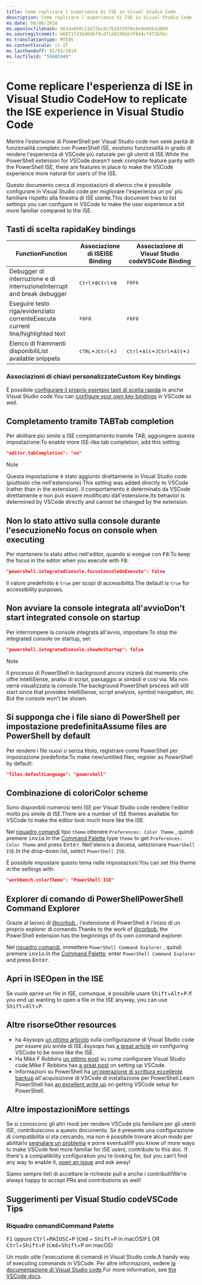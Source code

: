 ```yaml
---
title: Come replicare l'esperienza di ISE in Visual Studio Code
description: Come replicare l'esperienza di ISE in Visual Studio Code
ms.date: 08/06/2018
ms.openlocfilehash: 983da850c13d72bcdc7b2d33970c6e9e06b3d869
ms.sourcegitcommit: b6871f21bd666f9cd71dd336bb3f844cf472b56c
ms.translationtype: MTE95
ms.contentlocale: it-IT
ms.lasthandoff: 02/03/2019
ms.locfileid: "55681949"
---
```

# <a name="how-to-replicate-the-ise-experience-in-visual-studio-code"></a><span data-ttu-id="61ab6-103">Come replicare l'esperienza di ISE in Visual Studio Code</span><span class="sxs-lookup"><span data-stu-id="61ab6-103">How to replicate the ISE experience in Visual Studio Code</span></span>

<span data-ttu-id="61ab6-104">Mentre l'estensione di PowerShell per Visual Studio code non seek parità di funzionalità completo con PowerShell ISE, esistono funzionalità in grado di rendere l'esperienza di VSCode più naturale per gli utenti di ISE.</span><span class="sxs-lookup"><span data-stu-id="61ab6-104">While the PowerShell extension for VSCode doesn't seek complete feature parity with the PowerShell ISE, there are features in place to make the VSCode experience more natural for users of the ISE.</span></span>

<span data-ttu-id="61ab6-105">Questo documento cerca di impostazioni di elenco che è possibile configurare in Visual Studio code per migliorare l'esperienza un po' più familiare rispetto alla finestra di ISE utente.</span><span class="sxs-lookup"><span data-stu-id="61ab6-105">This document tries to list settings you can configure in VSCode to make the user experience a bit more familiar compared to the ISE.</span></span>

## <a name="key-bindings"></a><span data-ttu-id="61ab6-106">Tasti di scelta rapida</span><span class="sxs-lookup"><span data-stu-id="61ab6-106">Key bindings</span></span>

| <span data-ttu-id="61ab6-107">Function</span><span class="sxs-lookup"><span data-stu-id="61ab6-107">Function</span></span>                              | <span data-ttu-id="61ab6-108">Associazione di ISE</span><span class="sxs-lookup"><span data-stu-id="61ab6-108">ISE Binding</span></span>                  | <span data-ttu-id="61ab6-109">Associazione di Visual Studio code</span><span class="sxs-lookup"><span data-stu-id="61ab6-109">VSCode Binding</span></span>                              |
| ----------------                      | -----------                  | --------------                              |
| <span data-ttu-id="61ab6-110">Debugger di interruzione e di interruzione</span><span class="sxs-lookup"><span data-stu-id="61ab6-110">Interrupt and break debugger</span></span>          | <span data-ttu-id="61ab6-111"><kbd>Ctrl</kbd>+<kbd>B</kbd></span><span class="sxs-lookup"><span data-stu-id="61ab6-111"><kbd>Ctrl</kbd>+<kbd>B</kbd></span></span> | <span data-ttu-id="61ab6-112"><kbd>F6</kbd></span><span class="sxs-lookup"><span data-stu-id="61ab6-112"><kbd>F6</kbd></span></span>                               |
| <span data-ttu-id="61ab6-113">Eseguire testo riga/evidenziato corrente</span><span class="sxs-lookup"><span data-stu-id="61ab6-113">Execute current line/highlighted text</span></span> | <span data-ttu-id="61ab6-114"><kbd>F8</kbd></span><span class="sxs-lookup"><span data-stu-id="61ab6-114"><kbd>F8</kbd></span></span>                | <span data-ttu-id="61ab6-115"><kbd>F8</kbd></span><span class="sxs-lookup"><span data-stu-id="61ab6-115"><kbd>F8</kbd></span></span>                               |
| <span data-ttu-id="61ab6-116">Elenco di frammenti disponibili</span><span class="sxs-lookup"><span data-stu-id="61ab6-116">List available snippets</span></span>               | <span data-ttu-id="61ab6-117"><kbd>CTRL</kbd>+<kbd>J</kbd></span><span class="sxs-lookup"><span data-stu-id="61ab6-117"><kbd>Ctrl</kbd>+<kbd>J</kbd></span></span> | <span data-ttu-id="61ab6-118"><kbd>Ctrl</kbd>+<kbd>Alt</kbd>+<kbd>J</kbd></span><span class="sxs-lookup"><span data-stu-id="61ab6-118"><kbd>Ctrl</kbd>+<kbd>Alt</kbd>+<kbd>J</kbd></span></span> |

### <a name="custom-key-bindings"></a><span data-ttu-id="61ab6-119">Associazioni di chiavi personalizzate</span><span class="sxs-lookup"><span data-stu-id="61ab6-119">Custom Key bindings</span></span>

<span data-ttu-id="61ab6-120">È possibile [configurare il proprio esempio tasti di scelta rapida](https://code.visualstudio.com/docs/getstarted/keybindings#_custom-keybindings-for-refactorings) in anche Visual Studio code.</span><span class="sxs-lookup"><span data-stu-id="61ab6-120">You can [configure your own key bindings](https://code.visualstudio.com/docs/getstarted/keybindings#_custom-keybindings-for-refactorings) in VSCode as well.</span></span>

## <a name="tab-completion"></a><span data-ttu-id="61ab6-121">Completamento tramite TAB</span><span class="sxs-lookup"><span data-stu-id="61ab6-121">Tab completion</span></span>

<span data-ttu-id="61ab6-122">Per abilitare più simile a ISE completamento tramite TAB, aggiungere questa impostazione:</span><span class="sxs-lookup"><span data-stu-id="61ab6-122">To enable more ISE-like tab completion, add this setting:</span></span>

```json
"editor.tabCompletion": "on"
```

> [!NOTE]
> <span data-ttu-id="61ab6-123">Questa impostazione è stato aggiunto direttamente in Visual Studio code (piuttosto che nell'estensione).</span><span class="sxs-lookup"><span data-stu-id="61ab6-123">This setting was added directly to VSCode (rather than in the extension).</span></span> <span data-ttu-id="61ab6-124">Il comportamento è determinato da VSCode direttamente e non può essere modificato dall'estensione.</span><span class="sxs-lookup"><span data-stu-id="61ab6-124">Its behavior is determined by VSCode directly and cannot be changed by the extension.</span></span>

## <a name="no-focus-on-console-when-executing"></a><span data-ttu-id="61ab6-125">Non lo stato attivo sulla console durante l'esecuzione</span><span class="sxs-lookup"><span data-stu-id="61ab6-125">No focus on console when executing</span></span>

<span data-ttu-id="61ab6-126">Per mantenere lo stato attivo nell'editor, quando si esegue con <kbd>F8</kbd>:</span><span class="sxs-lookup"><span data-stu-id="61ab6-126">To keep the focus in the editor when you execute with <kbd>F8</kbd>:</span></span>

```json
"powershell.integratedConsole.focusConsoleOnExecute": false
```

<span data-ttu-id="61ab6-127">Il valore predefinito è `true` per scopi di accessibilità.</span><span class="sxs-lookup"><span data-stu-id="61ab6-127">The default is `true` for accessibility purposes.</span></span>

## <a name="dont-start-integrated-console-on-startup"></a><span data-ttu-id="61ab6-128">Non avviare la console integrata all'avvio</span><span class="sxs-lookup"><span data-stu-id="61ab6-128">Don't start integrated console on startup</span></span>

<span data-ttu-id="61ab6-129">Per interrompere la console integrata all'avvio, impostare:</span><span class="sxs-lookup"><span data-stu-id="61ab6-129">To stop the integrated console on startup, set:</span></span>

```json
"powershell.integratedConsole.showOnStartup": false
```

> [!NOTE]
> <span data-ttu-id="61ab6-130">Il processo di PowerShell in background ancora inizierà dal momento che offre IntelliSense, analisi di script, passaggio ai simboli e così via. Ma non verrà visualizzata la console.</span><span class="sxs-lookup"><span data-stu-id="61ab6-130">The background PowerShell process will still start since that provides IntelliSense, script analysis, symbol navigation, etc. But the console won't be shown.</span></span>

## <a name="assume-files-are-powershell-by-default"></a><span data-ttu-id="61ab6-131">Si supponga che i file siano di PowerShell per impostazione predefinita</span><span class="sxs-lookup"><span data-stu-id="61ab6-131">Assume files are PowerShell by default</span></span>

<span data-ttu-id="61ab6-132">Per rendere i file nuovi o senza titolo, registrare come PowerShell per impostazione predefinita:</span><span class="sxs-lookup"><span data-stu-id="61ab6-132">To make new/untitled files, register as PowerShell by default:</span></span>

```json
"files.defaultLanguage": "powershell"
```

## <a name="color-scheme"></a><span data-ttu-id="61ab6-133">Combinazione di colori</span><span class="sxs-lookup"><span data-stu-id="61ab6-133">Color scheme</span></span>

<span data-ttu-id="61ab6-134">Sono disponibili numerosi temi ISE per Visual Studio code rendere l'editor molto più simile di ISE.</span><span class="sxs-lookup"><span data-stu-id="61ab6-134">There are a number of ISE themes available for VSCode to make the editor look much more like the ISE.</span></span>

<span data-ttu-id="61ab6-135">Nel [riquadro comandi] tipo `theme` ottenere `Preferences: Color Theme` , quindi premere <kbd>invio</kbd>.</span><span class="sxs-lookup"><span data-stu-id="61ab6-135">In the [Command Palette] type `theme` to get `Preferences: Color Theme` and press <kbd>Enter</kbd>.</span></span>
<span data-ttu-id="61ab6-136">Nell'elenco a discesa, selezionare `PowerShell ISE`.</span><span class="sxs-lookup"><span data-stu-id="61ab6-136">In the drop-down list, select `PowerShell ISE`.</span></span>

<span data-ttu-id="61ab6-137">È possibile impostare questo tema nelle impostazioni:</span><span class="sxs-lookup"><span data-stu-id="61ab6-137">You can set this theme in the settings with:</span></span>

```json
"workbench.colorTheme": "PowerShell ISE"
```

## <a name="powershell-command-explorer"></a><span data-ttu-id="61ab6-138">Explorer di comando di PowerShell</span><span class="sxs-lookup"><span data-stu-id="61ab6-138">PowerShell Command Explorer</span></span>

<span data-ttu-id="61ab6-139">Grazie al lavoro di [ @corbob ](https://github.com/corbob), l'estensione di PowerShell è l'inizio di un proprio explorer di comando.</span><span class="sxs-lookup"><span data-stu-id="61ab6-139">Thanks to the work of [@corbob](https://github.com/corbob), the PowerShell extension has the beginnings of its own command explorer.</span></span>

<span data-ttu-id="61ab6-140">Nel [riquadro comandi], immettere `PowerShell Command Explorer` , quindi premere <kbd>invio</kbd>.</span><span class="sxs-lookup"><span data-stu-id="61ab6-140">In the [Command Palette], enter `PowerShell Command Explorer` and press <kbd>Enter</kbd>.</span></span>

## <a name="open-in-the-ise"></a><span data-ttu-id="61ab6-141">Apri in ISE</span><span class="sxs-lookup"><span data-stu-id="61ab6-141">Open in the ISE</span></span>

<span data-ttu-id="61ab6-142">Se vuole aprire un file in ISE, comunque, è possibile usare <kbd>Shift</kbd>+<kbd>Alt</kbd>+<kbd>P</kbd>.</span><span class="sxs-lookup"><span data-stu-id="61ab6-142">If you end up wanting to open a file in the ISE anyway, you can use <kbd>Shift</kbd>+<kbd>Alt</kbd>+<kbd>P</kbd>.</span></span>

## <a name="other-resources"></a><span data-ttu-id="61ab6-143">Altre risorse</span><span class="sxs-lookup"><span data-stu-id="61ab6-143">Other resources</span></span>

- <span data-ttu-id="61ab6-144">ha 4sysops [un ottimo articolo](https://4sysops.com/archives/make-visual-studio-code-look-and-behave-like-powershell-ise/) sulla configurazione di Visual Studio code per essere più simile di ISE.</span><span class="sxs-lookup"><span data-stu-id="61ab6-144">4sysops has [a great article](https://4sysops.com/archives/make-visual-studio-code-look-and-behave-like-powershell-ise/) on configuring VSCode to be more like the ISE.</span></span>
- <span data-ttu-id="61ab6-145">Ha Mike F Robbins [un ottimo post](https://mikefrobbins.com/2017/08/24/how-to-install-visual-studio-code-and-configure-it-as-a-replacement-for-the-powershell-ise/) su come configurare Visual Studio code.</span><span class="sxs-lookup"><span data-stu-id="61ab6-145">Mike F Robbins has [a great post](https://mikefrobbins.com/2017/08/24/how-to-install-visual-studio-code-and-configure-it-as-a-replacement-for-the-powershell-ise/) on setting up VSCode.</span></span>
- <span data-ttu-id="61ab6-146">Informazioni su PowerShell ha [un'operazione di scrittura eccellente backup](https://www.learnpwsh.com/setup-vs-code-for-powershell/) all'acquisizione di VSCode di installazione per PowerShell.</span><span class="sxs-lookup"><span data-stu-id="61ab6-146">Learn PowerShell has [an excellent write up](https://www.learnpwsh.com/setup-vs-code-for-powershell/) on getting VSCode setup for PowerShell.</span></span>

## <a name="more-settings"></a><span data-ttu-id="61ab6-147">Altre impostazioni</span><span class="sxs-lookup"><span data-stu-id="61ab6-147">More settings</span></span>

<span data-ttu-id="61ab6-148">Se si conoscono gli altri modi per rendere VSCode più familiare per gli utenti ISE, contribuiscono a questo documento. Se è presente una configurazione di compatibilità si sta cercando, ma non è possibile trovare alcun modo per abilitarlo [segnalare un problema](https://github.com/PowerShell/vscode-powershell/issues/new/choose) e porre eventuali!</span><span class="sxs-lookup"><span data-stu-id="61ab6-148">If you know of more ways to make VSCode feel more familiar for ISE users, contribute to this doc. If there's a compatibility configuration you're looking for, but you can't find any way to enable it, [open an issue](https://github.com/PowerShell/vscode-powershell/issues/new/choose) and ask away!</span></span>

<span data-ttu-id="61ab6-149">Siamo sempre lieti di accettare le richieste pull e anche i contributi!</span><span class="sxs-lookup"><span data-stu-id="61ab6-149">We're always happy to accept PRs and contributions as well!</span></span>

## <a name="vscode-tips"></a><span data-ttu-id="61ab6-150">Suggerimenti per Visual Studio code</span><span class="sxs-lookup"><span data-stu-id="61ab6-150">VSCode Tips</span></span>

### <a name="command-palette"></a><span data-ttu-id="61ab6-151">Riquadro comandi</span><span class="sxs-lookup"><span data-stu-id="61ab6-151">Command Palette</span></span>

<span data-ttu-id="61ab6-152"><kbd>F1</kbd> oppure <kbd>Ctrl</kbd>+<kbd>MAIUSC</kbd>+<kbd>P</kbd> (<kbd>Cmd</kbd> + <kbd> Shift</kbd>+<kbd>P</kbd> in macOS)</span><span class="sxs-lookup"><span data-stu-id="61ab6-152"><kbd>F1</kbd> OR <kbd>Ctrl</kbd>+<kbd>Shift</kbd>+<kbd>P</kbd> (<kbd>Cmd</kbd>+<kbd>Shift</kbd>+<kbd>P</kbd> on macOS)</span></span>

<span data-ttu-id="61ab6-153">Un modo utile l'esecuzione di comandi in Visual Studio code.</span><span class="sxs-lookup"><span data-stu-id="61ab6-153">A handy way of executing commands in VSCode.</span></span>
<span data-ttu-id="61ab6-154">Per altre informazioni, vedere [la documentazione di Visual Studio code](https://code.visualstudio.com/docs/getstarted/userinterface#_command-palette).</span><span class="sxs-lookup"><span data-stu-id="61ab6-154">For more information, see [the VSCode docs](https://code.visualstudio.com/docs/getstarted/userinterface#_command-palette).</span></span>

[Riquadro comandi]: #command-palette
[Command Palette]: #command-palette
